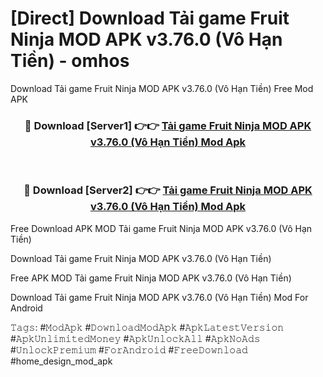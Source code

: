 # [Direct] Download Tải game Fruit Ninja MOD APK v3.76.0 (Vô Hạn Tiền) - omhos
Download Tải game Fruit Ninja MOD APK v3.76.0 (Vô Hạn Tiền) Free Mod APK

<div align="center">
<h3>🔴 Download [Server1] 👉👉 <a href="https://apk-comot.site?title=Tải_game_Fruit_Ninja_MOD_APK_v3.76.0_(Vô_Hạn_Tiền)">Tải game Fruit Ninja MOD APK v3.76.0 (Vô Hạn Tiền) Mod Apk</a></h3><br>

<h3>🔴 Download [Server2] 👉👉 <a href="https://apk-comot.site?title=Tải_game_Fruit_Ninja_MOD_APK_v3.76.0_(Vô_Hạn_Tiền)">Tải game Fruit Ninja MOD APK v3.76.0 (Vô Hạn Tiền) Mod Apk</a></h3>
</div>


Free Download APK MOD Tải game Fruit Ninja MOD APK v3.76.0 (Vô Hạn Tiền)

Download Tải game Fruit Ninja MOD APK v3.76.0 (Vô Hạn Tiền) 

Free APK MOD Tải game Fruit Ninja MOD APK v3.76.0 (Vô Hạn Tiền) 

Download Tải game Fruit Ninja MOD APK v3.76.0 (Vô Hạn Tiền) Mod For Android

𝚃𝚊𝚐𝚜: #𝙼𝚘𝚍𝙰𝚙𝚔 #𝙳𝚘𝚠𝚗𝚕𝚘𝚊𝚍𝙼𝚘𝚍𝙰𝚙𝚔 #𝙰𝚙𝚔𝙻𝚊𝚝𝚎𝚜𝚝𝚅𝚎𝚛𝚜𝚒𝚘𝚗 #𝙰𝚙𝚔𝚄𝚗𝚕𝚒𝚖𝚒𝚝𝚎𝚍𝙼𝚘𝚗𝚎𝚢 #𝙰𝚙𝚔𝚄𝚗𝚕𝚘𝚌𝚔𝙰𝚕𝚕 #𝙰𝚙𝚔𝙽𝚘𝙰𝚍𝚜 #𝚄𝚗𝚕𝚘𝚌𝚔𝙿𝚛𝚎𝚖𝚒𝚞𝚖 #𝙵𝚘𝚛𝙰𝚗𝚍𝚛𝚘𝚒𝚍 #𝙵𝚛𝚎𝚎𝙳𝚘𝚠𝚗𝚕𝚘𝚊𝚍 #home_design_mod_apk